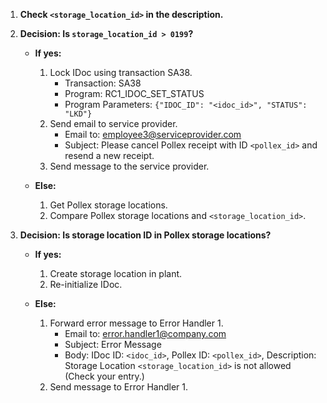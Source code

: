 1. **Check `<storage_location_id>` in the description.**

2. **Decision: Is `storage_location_id > 0199`?**
   - **If yes:**
     1. Lock IDoc using transaction SA38.  
        - Transaction: SA38
        - Program: RC1_IDOC_SET_STATUS
        - Program Parameters: `{"IDOC_ID": "<idoc_id>", "STATUS": "LKD"}`
     2. Send email to service provider.  
        - Email to: employee3@serviceprovider.com
        - Subject: Please cancel Pollex receipt with ID `<pollex_id>` and resend a new receipt.
     3. Send message to the service provider.

   - **Else:**
     1. Get Pollex storage locations.
     2. Compare Pollex storage locations and `<storage_location_id>`.

3. **Decision: Is storage location ID in Pollex storage locations?**
   - **If yes:**
     1. Create storage location in plant.
     2. Re-initialize IDoc.

   - **Else:**
     1. Forward error message to Error Handler 1.  
        - Email to: error.handler1@company.com
        - Subject: Error Message
        - Body: IDoc ID: `<idoc_id>`, Pollex ID: `<pollex_id>`, Description: Storage Location `<storage_location_id>` is not allowed (Check your entry.)
     2. Send message to Error Handler 1.